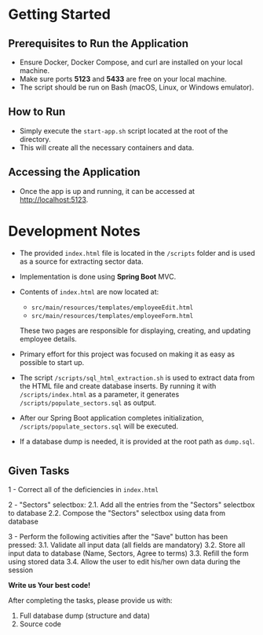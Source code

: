 # Getting Started

## Prerequisites to Run the Application
- Ensure Docker, Docker Compose, and curl are installed on your local machine.
- Make sure ports **5123** and **5433** are free on your local machine.
- The script should be run on Bash (macOS, Linux, or Windows emulator).

## How to Run
- Simply execute the `start-app.sh` script located at the root of the directory.
- This will create all the necessary containers and data.

## Accessing the Application
- Once the app is up and running, it can be accessed at [http://localhost:5123](http://localhost:5123).

# Development Notes
- The provided `index.html` file is located in the `/scripts` folder and is used as a source for extracting sector data.
- Implementation is done using **Spring Boot** MVC.
- Contents of `index.html` are now located at:
  - `src/main/resources/templates/employeeEdit.html`
  - `src/main/resources/templates/employeeForm.html`
  
  These two pages are responsible for displaying, creating, and updating employee details.
- Primary effort for this project was focused on making it as easy as possible to start up.
- The script `/scripts/sql_html_extraction.sh` is used to extract data from the HTML file and create database inserts. By running it with `/scripts/index.html` as a parameter, it generates `/scripts/populate_sectors.sql` as output.
- After our Spring Boot application completes initialization, `/scripts/populate_sectors.sql` will be executed.
- If a database dump is needed, it is provided at the root path as `dump.sql`.

#
#
#

## Given Tasks

1 - Correct all of the deficiencies in `index.html`

2 - "Sectors" selectbox:
   2.1. Add all the entries from the "Sectors" selectbox to database
   2.2. Compose the "Sectors" selectbox using data from database

3 - Perform the following activities after the "Save" button has been pressed:
   3.1. Validate all input data (all fields are mandatory)
   3.2. Store all input data to database (Name, Sectors, Agree to terms)
   3.3. Refill the form using stored data
   3.4. Allow the user to edit his/her own data during the session

**Write us Your best code!**

After completing the tasks, please provide us with:
1. Full database dump (structure and data)
2. Source code